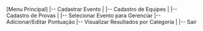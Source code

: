 [Menu Principal]
   |-- Cadastrar Evento
   |      |-- Cadastro de Equipes
   |      |-- Cadastro de Provas
   |
   |-- Selecionar Evento para Gerenciar
          |-- Adicionar/Editar Pontuação
          |-- Visualizar Resultados por Categoria
   |
   |-- Sair
